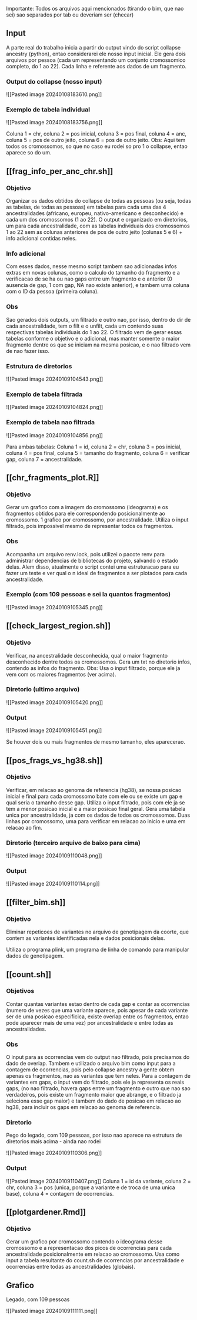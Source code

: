 
Importante: Todos os arquivos aqui mencionados (tirando o bim, que nao sei) sao separados por tab ou deveriam ser (checar)

## Input

A parte real do trabalho inicia a partir do output vindo do script collapse ancestry (python), entao considerarei ele nosso input inicial. Ele gera dois arquivos por pessoa (cada um representando um conjunto cromossomico completo, do 1 ao 22). Cada linha e referente aos dados de um fragmento.

### Output do collapse (nosso input)

![[Pasted image 20240108183610.png]]

### Exemplo de tabela individual

![[Pasted image 20240108183756.png]]

Coluna 1 = chr, coluna 2 = pos inicial, coluna 3 = pos final, coluna 4 = anc, coluna 5 = pos de outro jeito, coluna 6 = pos de outro jeito. 
Obs: Aqui tem todos os cromossomos, so que no caso eu rodei so pro 1 o collapse, entao aparece so do um. 

## [[frag_info_per_anc_chr.sh]]

### Objetivo

Organizar os dados obtidos do collapse de todas as pessoas (ou seja, todas as tabelas, de todas as pessoas) em tabelas para cada uma das 4 ancestralidades (africano, europeu, nativo-americano e desconhecido) e cada um dos cromossomos (1 ao 22). O output e organizado em diretorios, um para cada ancestralidade, com as tabelas individuais dos cromossomos 1 ao 22 sem as colunas anteriores de pos de outro jeito (colunas 5 e 6) + info adicional contidas neles. 

### Info adicional

Com esses dados, nesse mesmo script tambem sao adicionadas infos extras em novas colunas, como o calculo do tamanho do fragmento e a verificacao de se ha ou nao gaps entre um fragmento e o anterior (0 ausencia de gap, 1 com gap, NA nao existe anterior), e tambem uma coluna com o ID da pessoa (primeira coluna).

### Obs

Sao gerados dois outputs, um filtrado e outro nao, por isso, dentro do dir de cada ancestralidade, tem o filt e o unfilt, cada um contendo suas respectivas tabelas individuais do 1 ao 22. O filtrado vem de gerar essas tabelas conforme o objetivo e o adicional, mas manter somente o maior fragmento dentre os que se iniciam na mesma posicao, e o nao filtrado vem de nao fazer isso. 

### Estrutura de diretorios

![[Pasted image 20240109104543.png]]

### Exemplo de tabela filtrada

![[Pasted image 20240109104824.png]]

### Exemplo de tabela nao filtrada

![[Pasted image 20240109104856.png]]

Para ambas tabelas: Coluna 1 = id, coluna 2 = chr, coluna 3 = pos inicial, coluna 4 = pos final, coluna 5 = tamanho do fragmento, coluna 6 = verificar gap, coluna 7 = ancestralidade.

## [[chr_fragments_plot.R]]

### Objetivo

Gerar um grafico com a imagem do cromossomo (ideograma) e os fragmentos obtidos para ele correspondendo posicionalmente ao cromossomo. 1 grafico por cromossomo, por ancestralidade. Utiliza o input filtrado, pois impossivel mesmo de representar todos os fragmentos.

### Obs 

Acompanha um arquivo renv.lock, pois utilizei o pacote renv para administrar dependencias de bibliotecas do projeto, salvando o estado delas. Alem disso, atualmente o script contei uma estruturacao para eu fazer um teste e ver qual o n ideal de fragmentos a ser plotados para cada ancestralidade.

### Exemplo (com 109 pessoas e sei la quantos fragmentos)

![[Pasted image 20240109105345.png]]

## [[check_largest_region.sh]]

### Objetivo

Verificar, na ancestralidade desconhecida, qual o maior fragmento desconhecido dentre todos os cromossomos. Gera um txt no diretorio infos, contendo as infos do fragmento.
Obs: Usa o input filtrado, porque ele ja vem com os maiores fragmentos (ver acima).

### Diretorio (ultimo arquivo)

![[Pasted image 20240109105420.png]]

### Output

![[Pasted image 20240109105451.png]]

Se houver dois ou mais fragmentos de mesmo tamanho, eles aparecerao.

## [[pos_frags_vs_hg38.sh]]

### Objetivo

Verificar, em relacao ao genoma de referencia (hg38), se nossa posicao inicial e final para cada cromossomo bate com ele ou se existe um gap e qual seria o tamanho desse gap. Utiliza o input filtrado, pois com ele ja se tem a menor posicao inicial e a maior posicao final geral. Gera uma tabela unica por ancestralidade, ja com os dados de todos os cromossomos. Duas linhas por cromossomo, uma para verificar em relacao ao inicio e uma em relacao ao fim.

### Diretorio (terceiro arquivo de baixo para cima)

![[Pasted image 20240109110048.png]]

### Output

![[Pasted image 20240109110114.png]]

## [[filter_bim.sh]]

### Objetivo

Eliminar repeticoes de variantes no arquivo de genotipagem da coorte, que contem as variantes identificadas nela e dados posicionais delas.

 Utiliza o programa plink, um programa de linha de comando para manipular dados de genotipagem.

## [[count.sh]]

### Objetivos

Contar quantas variantes estao dentro de cada gap e contar as ocorrencias (numero de vezes que uma variante aparece, pois apesar de cada variante ser de uma posicao especificica, existe overlap entre os fragmentos, entao pode aparecer mais de uma vez) por ancestralidade e entre todas as ancestralidades.

### Obs

O input para as ocorrencias vem do output nao filtrado, pois precisamos do dado de overlap. Tambem e utilizado o arquivo bim como input para a contagem de ocorrencias, pois pelo collapse ancestry a gente obtem apenas os fragmentos, nao as variantes que tem neles. Para a contagem de variantes em gaps, o input vem do filtrado, pois ele ja representa os reais gaps, (no nao filtrado, havera gaps entre um fragmento e outro que nao sao verdadeiros, pois existe um fragmento maior que abrange, e o filtrado ja seleciona esse gap maior) e tambem do dado de posicao em relacao ao hg38, para incluir os gaps em relacao ao genoma de referencia.

### Diretorio

Pego do legado, com 109 pessoas, por isso nao aparece na estrutura de diretorios mais acima - ainda nao rodei

![[Pasted image 20240109110306.png]]

### Output

![[Pasted image 20240109110407.png]]
Coluna 1 = id da variante, coluna 2 = chr, coluna 3 = pos (unica, porque a variante e de troca de uma unica base), coluna 4 = contagem de ocorrencias.

## [[plotgardener.Rmd]]

### Objetivo

Gerar um grafico por cromossomo contendo o ideograma desse cromossomo e a representacao dos picos de ocorrencias para cada ancestralidade posicionalmente em relacao ao cromossomo. Usa como input a tabela resultante do count.sh de ocorrencias por ancestralidade e ocorrencias entre todas as ancestralidades (globais).

## Grafico 
Legado, com 109 pessoas

![[Pasted image 20240109111111.png]]